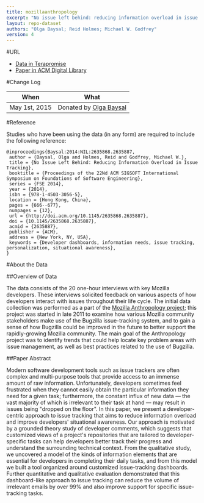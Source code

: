 ```yaml
---
title: mozillaanthropology
excerpt: "No issue left behind: reducing information overload in issue tracking"
layout: repo-dataset
authors: "Olga Baysal; Reid Holmes; Michael W. Godfrey"
version: 4
---
```


#URL

* [Data in Terapromise](https://terapromise.csc.ncsu.edu:8443/!/#repo/view/head/other/mozillaanthropology)
* [Paper in ACM Digital Library](http://dl.acm.org/citation.cfm?doid=2635868.2635887)

#Change Log

When | What
---- | ----
May 1st, 2015 | Donated by [Olga Baysal](/repo/people/data-donors/promise4.html)

#Reference

Studies who have been using the data (in any form) are required to include the following reference:

```
@inproceedings{Baysal:2014:NIL:2635868.2635887,
 author = {Baysal, Olga and Holmes, Reid and Godfrey, Michael W.},
 title = {No Issue Left Behind: Reducing Information Overload in Issue Tracking},
 booktitle = {Proceedings of the 22Nd ACM SIGSOFT International Symposium on Foundations of Software Engineering},
 series = {FSE 2014},
 year = {2014},
 isbn = {978-1-4503-3056-5},
 location = {Hong Kong, China},
 pages = {666--677},
 numpages = {12},
 url = {http://doi.acm.org/10.1145/2635868.2635887},
 doi = {10.1145/2635868.2635887},
 acmid = {2635887},
 publisher = {ACM},
 address = {New York, NY, USA},
 keywords = {Developer dashboards, information needs, issue tracking, personalization, situational awareness},
} 
```

#About the Data

##Overview of Data

The data consists of the 20 one-hour interviews with key Mozilla developers. These interviews solicited feedback on various aspects of how developers interact with issues throughout their life cycle. The initial data collection was performed as a part of the [Mozilla Anthropology project](https://wiki.mozilla.org/Bugzilla_Anthropology); this project was started in late 2011 to examine how various Mozilla community stakeholders make use of the Bugzilla issue-tracking system, and to gain a sense of how Bugzilla could be improved in the future to better support the rapidly-growing Mozilla community. The main goal of the Anthropology project was to identify trends that could help locate key problem areas with issue management, as well as best practices related to the use of Bugzilla.

##Paper Abstract

Modern software development tools such as issue trackers are often complex and multi-purpose tools that provide access to an immense amount of raw information. Unfortunately, developers sometimes feel frustrated when they cannot easily obtain the particular information they need for a given task; furthermore, the constant influx of new data — the vast majority of which is irrelevant to their task at hand — may result in issues being "dropped on the floor". In this paper, we present a developer-centric approach to issue tracking that aims to reduce information overload and improve developers' situational awareness. Our approach is motivated by a grounded theory study of developer comments, which suggests that customized views of a project's repositories that are tailored to developer-specific tasks can help developers better track their progress and understand the surrounding technical context. From the qualitative study, we uncovered a model of the kinds of information elements that are essential for developers in completing their daily tasks, and from this model we built a tool organized around customized issue-tracking dashboards. Further quantitative and qualitative evaluation demonstrated that this dashboard-like approach to issue tracking can reduce the volume of irrelevant emails by over 99% and also improve support for specific issue-tracking tasks.
